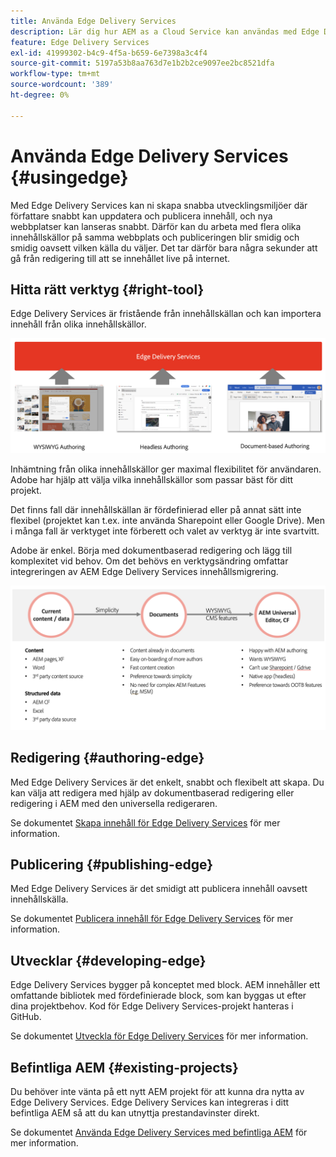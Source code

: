 ```yaml
---
title: Använda Edge Delivery Services
description: Lär dig hur AEM as a Cloud Service kan användas med Edge Delivery Services.
feature: Edge Delivery Services
exl-id: 41999302-b4c9-4f5a-b659-6e7398a3c4f4
source-git-commit: 5197a53b8aa763d7e1b2b2ce9097ee2bc8521dfa
workflow-type: tm+mt
source-wordcount: '389'
ht-degree: 0%

---
```



# Använda Edge Delivery Services {#usingedge}

Med Edge Delivery Services kan ni skapa snabba utvecklingsmiljöer där författare snabbt kan uppdatera och publicera innehåll, och nya webbplatser kan lanseras snabbt. Därför kan du arbeta med flera olika innehållskällor på samma webbplats och publiceringen blir smidig och smidig oavsett vilken källa du väljer. Det tar därför bara några sekunder att gå från redigering till att se innehållet live på internet.

## Hitta rätt verktyg {#right-tool}

Edge Delivery Services är fristående från innehållskällan och kan importera innehåll från olika innehållskällor.

![Innehållskällor för Edge Delivery](assets/content-sources.png)

Inhämtning från olika innehållskällor ger maximal flexibilitet för användaren. Adobe har hjälp att välja vilka innehållskällor som passar bäst för ditt projekt.

Det finns fall där innehållskällan är fördefinierad eller på annat sätt inte flexibel (projektet kan t.ex. inte använda Sharepoint eller Google Drive). Men i många fall är verktyget inte förberett och valet av verktyg är inte svartvitt.

Adobe är enkel. Börja med dokumentbaserad redigering och lägg till komplexitet vid behov. Om det behövs en verktygsändring omfattar integreringen av AEM Edge Delivery Services innehållsmigrering.

![Flexibel innehållskälla](assets/content-source-flexiblity.png)

## Redigering {#authoring-edge}

Med Edge Delivery Services är det enkelt, snabbt och flexibelt att skapa. Du kan välja att redigera med hjälp av dokumentbaserad redigering eller redigering i AEM med den universella redigeraren.

Se dokumentet [Skapa innehåll för Edge Delivery Services](authoring.md) för mer information.

## Publicering {#publishing-edge}

Med Edge Delivery Services är det smidigt att publicera innehåll oavsett innehållskälla.

Se dokumentet [Publicera innehåll för Edge Delivery Services](publishing.md) för mer information.

## Utvecklar {#developing-edge}

Edge Delivery Services bygger på konceptet med block. AEM innehåller ett omfattande bibliotek med fördefinierade block, som kan byggas ut efter dina projektbehov. Kod för Edge Delivery Services-projekt hanteras i GitHub.

Se dokumentet [Utveckla för Edge Delivery Services](developing.md) för mer information.

## Befintliga AEM {#existing-projects}

Du behöver inte vänta på ett nytt AEM projekt för att kunna dra nytta av Edge Delivery Services. Edge Delivery Services kan integreras i ditt befintliga AEM så att du kan utnyttja prestandavinster direkt.

Se dokumentet [Använda Edge Delivery Services med befintliga AEM](existing-projects.md) för mer information.
